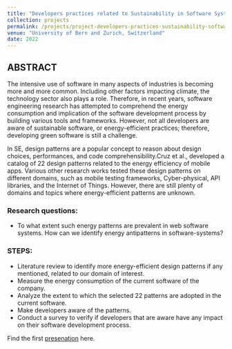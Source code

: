 ```yaml
---
title: "Developers practices related to Sustainability in Software Systems"
collection: projects
permalink: /projects/project-developers-practices-sustainability-software
venue: "University of Bern and Zurich, Switzerland"
date: 2022
---
```


## ABSTRACT
The intensive use of software in many aspects of industries is becoming more and more common. Including other factors impacting climate, the technology sector also plays a role.
Therefore, in recent years, software engineering research has attempted to comprehend the energy consumption and implication of the software development process by building various tools and frameworks. However, not all developers are aware of sustainable software, or energy-efficient practices; therefore, developing green software is still a challenge.

In SE, design patterns are a popular concept to reason about design choices, performances, and code comprehensibility.Cruz et al., developed a catalog of 22 design patterns related to the energy efficiency of mobile apps. Various other research works tested these design patterns on different domains, such as mobile testing frameworks, Cyber-physical, API libraries, and the Internet of Things.  However, there are still plenty of domains and topics where energy-efficient patterns are unknown.

### Research questions: 
- To what extent such energy patterns are prevalent in web software systems. How can we identify energy antipatterns in software-systems?

### STEPS: 
- Literature review to identify more energy-efficient design patterns if any mentioned, related to our domain of interest.
- Measure the energy consumption of the current software of the company. 
- Analyze the extent to which the selected 22 patterns are adopted in the current software.
- Make developers aware of the patterns.
- Conduct a survey to verify if developers that are aware have any impact on their software development process. 


Find the first [presenation](https://poojaruhal.github.io/files/Slides-Msc-Investigating-Energy-Related-Practices.pdf) here. 